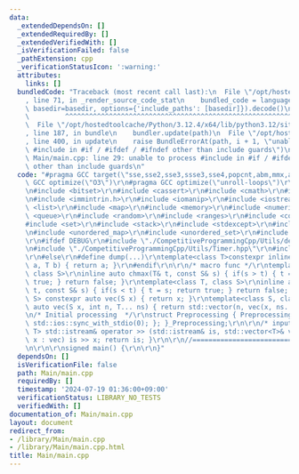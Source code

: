 ```yaml
---
data:
  _extendedDependsOn: []
  _extendedRequiredBy: []
  _extendedVerifiedWith: []
  _isVerificationFailed: false
  _pathExtension: cpp
  _verificationStatusIcon: ':warning:'
  attributes:
    links: []
  bundledCode: "Traceback (most recent call last):\n  File \"/opt/hostedtoolcache/Python/3.12.4/x64/lib/python3.12/site-packages/onlinejudge_verify/documentation/build.py\"\
    , line 71, in _render_source_code_stat\n    bundled_code = language.bundle(stat.path,\
    \ basedir=basedir, options={'include_paths': [basedir]}).decode()\n          \
    \         ^^^^^^^^^^^^^^^^^^^^^^^^^^^^^^^^^^^^^^^^^^^^^^^^^^^^^^^^^^^^^^^^^^^^^^^^^^^^^^^^^\n\
    \  File \"/opt/hostedtoolcache/Python/3.12.4/x64/lib/python3.12/site-packages/onlinejudge_verify/languages/cplusplus.py\"\
    , line 187, in bundle\n    bundler.update(path)\n  File \"/opt/hostedtoolcache/Python/3.12.4/x64/lib/python3.12/site-packages/onlinejudge_verify/languages/cplusplus_bundle.py\"\
    , line 400, in update\n    raise BundleErrorAt(path, i + 1, \"unable to process\
    \ #include in #if / #ifdef / #ifndef other than include guards\")\nonlinejudge_verify.languages.cplusplus_bundle.BundleErrorAt:\
    \ Main/main.cpp: line 29: unable to process #include in #if / #ifdef / #ifndef\
    \ other than include guards\n"
  code: "#pragma GCC target(\"sse,sse2,sse3,ssse3,sse4,popcnt,abm,mmx,avx\")\r\n#pragma\
    \ GCC optimize(\"O3\")\r\n#pragma GCC optimize(\"unroll-loops\")\r\n#include <algorithm>\r\
    \n#include <bitset>\r\n#include <cassert>\r\n#include <cmath>\r\n#include <functional>\r\
    \n#include <immintrin.h>\r\n#include <iomanip>\r\n#include <iostream>\r\n#include\
    \ <list>\r\n#include <map>\r\n#include <memory>\r\n#include <numeric>\r\n#include\
    \ <queue>\r\n#include <random>\r\n#include <ranges>\r\n#include <complex>\r\n\
    #include <set>\r\n#include <stack>\r\n#include <stdexcept>\r\n#include <string>\r\
    \n#include <unordered_map>\r\n#include <unordered_set>\r\n#include <vector>\r\n\
    \r\n#ifdef DEBUG\r\n#include \"./CompetitiveProgrammingCpp/Utils/debug.hpp\"\r\
    \n#include \"./CompetitiveProgrammingCpp/Utils/Timer.hpp\"\r\n#include \"./CompetitiveProgrammingCpp/Utils/sample.hpp\"\
    \r\n#else\r\n#define dump(...)\r\ntemplate<class T>constexpr inline auto d_val(T\
    \ a, T b) { return a; }\r\n#endif\r\n\r\n/* macro func */\r\ntemplate<class T,\
    \ class S>\r\ninline auto chmax(T& t, const S& s) { if(s > t) { t = s; return\
    \ true; } return false; }\r\ntemplate<class T, class S>\r\ninline auto chmin(T&\
    \ t, const S& s) { if(s < t) { t = s; return true; } return false; }\r\ntemplate<class\
    \ S> constexpr auto vec(S x) { return x; }\r\ntemplate<class S, class... T> constexpr\
    \ auto vec(S x, int n, T... ns) { return std::vector(n, vec(x, ns...)); }\r\n\r\
    \n/* Initial processing  */\r\nstruct Preprocessing { Preprocessing() { std::cin.tie(0);\
    \ std::ios::sync_with_stdio(0); }; }_Preprocessing;\r\n\r\n/* input */\r\ntemplate<class\
    \ T> std::istream& operator >> (std::istream& is, std::vector<T>& vec) { for(T&\
    \ x : vec) is >> x; return is; }\r\n\r\n//=============================================================================================\r\
    \n\r\n\r\nsigned main() {\r\n\r\n}"
  dependsOn: []
  isVerificationFile: false
  path: Main/main.cpp
  requiredBy: []
  timestamp: '2024-07-19 01:36:00+09:00'
  verificationStatus: LIBRARY_NO_TESTS
  verifiedWith: []
documentation_of: Main/main.cpp
layout: document
redirect_from:
- /library/Main/main.cpp
- /library/Main/main.cpp.html
title: Main/main.cpp
---
```


